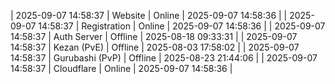 | 2025-09-07 14:58:37 | Website | Online | 2025-09-07 14:58:36 |
| 2025-09-07 14:58:37 | Registration | Online | 2025-09-07 14:58:36 |
| 2025-09-07 14:58:37 | Auth Server | Offline | 2025-08-18 09:33:31 |
| 2025-09-07 14:58:37 | Kezan (PvE) | Offline | 2025-08-03 17:58:02 |
| 2025-09-07 14:58:37 | Gurubashi (PvP) | Offline | 2025-08-23 21:44:06 |
| 2025-09-07 14:58:37 | Cloudflare | Online | 2025-09-07 14:58:36 |
